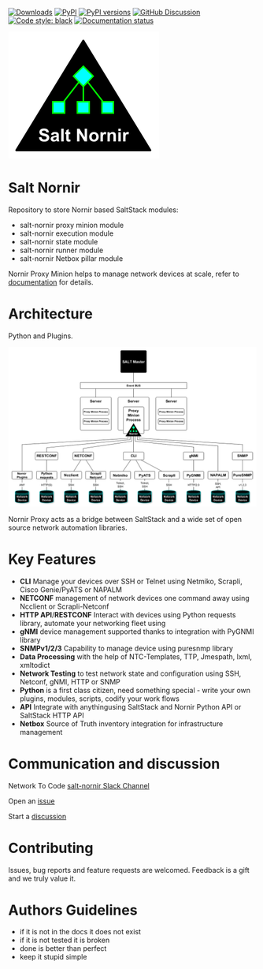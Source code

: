 [![Downloads][pepy-downloads-badge]][pepy-downloads-link]
[![PyPI][pypi-latest-release-badge]][pypi-latest-release-link]
[![PyPI versions][pypi-versions-badge]][pypi-versions-link]
[![GitHub Discussion][github-discussions-badge]][github-discussions-link]
[![Code style: black][black-badge]][black-link]
[![Documentation status][readthedocs-badge]][readthedocs-link]

![logo][logo]

# Salt Nornir

Repository to store Nornir based SaltStack modules:

- salt-nornir proxy minion module
- salt-nornir execution module
- salt-nornir state module
- salt-nornir runner module
- salt-nornir Netbox pillar module

Nornir Proxy Minion helps to manage network devices at scale, refer to
[documentation](https://salt-nornir.readthedocs.io/en/latest/index.html)
for details.

# Architecture

Python and Plugins.

![architecture][architecture]

Nornir Proxy acts as a bridge between SaltStack and a wide set of open
source network automation libraries.

# Key Features

- **CLI** Manage your devices over SSH or Telnet using Netmiko, Scrapli, Cisco Genie/PyATS or NAPALM
- **NETCONF** management of network devices one command away using Ncclient or Scrapli-Netconf
- **HTTP API**/**RESTCONF** Interact with devices using Python requests library, automate your networking fleet using 
- **gNMI** device management supported thanks to integration with PyGNMI library
- **SNMPv1/2/3** Capability to manage device using puresnmp library
- **Data Processing** with the help of NTC-Templates, TTP, Jmespath, lxml, xmltodict
- **Network Testing** to test network state and configuration using SSH, Netconf, gNMI, HTTP or SNMP
- **Python** is a first class citizen, need something special - write your own plugins, modules, scripts, codify your work flows
- **API** Integrate with anythingusing SaltStack and Nornir Python API or SaltStack HTTP API
- **Netbox** Source of Truth inventory integration for infrastructure management

# Communication and discussion

Network To Code [salt-nornir Slack Channel](https://app.slack.com/client/T09LQ7E9E/C02MPR34DGF)

Open an [issue](https://github.com/dmulyalin/salt-nornir/issues)

Start a [discussion](https://github.com/dmulyalin/salt-nornir/discussions)

# Contributing

Issues, bug reports and feature requests are welcomed. Feedback is a gift and we truly value it.

# Authors Guidelines

- if it is not in the docs it does not exist
- if it is not tested it is broken
- done is better than perfect
- keep it stupid simple

[logo]:                        docs/source/_images/SaltNornirLogo.png "salt nornir logo"
[architecture]:                docs/source/_images/Nornir_proxy_minion_architecture_v2.png "salt nornir architecture"
[pepy-downloads-badge]:        https://pepy.tech/badge/salt-nornir
[pepy-downloads-link]:         https://pepy.tech/project/salt-nornir
[pypi-versions-badge]:         https://img.shields.io/pypi/pyversions/salt-nornir.svg
[pypi-versions-link]:          https://pypi.python.org/pypi/salt-nornir/
[readthedocs-badge]:           https://readthedocs.org/projects/salt-nornir/badge/?version=latest
[readthedocs-link]:            http://salt-nornir.readthedocs.io/?badge=latest
[pypi-latest-release-badge]:   https://img.shields.io/pypi/v/salt-nornir.svg
[pypi-latest-release-link]:    https://pypi.python.org/pypi/salt-nornir
[github-discussions-link]:     https://github.com/dmulyalin/salt-nornir/discussions
[github-discussions-badge]:    https://img.shields.io/static/v1?label=Discussions&message=Ask&color=blue&logo=github
[black-badge]:                 https://img.shields.io/badge/code%20style-black-000000.svg
[black-link]:                  https://github.com/psf/black
[github-tests-badge]:          https://github.com/dmulyalin/salt-nornir/actions/workflows/main.yml/badge.svg
[github-tests-link]:           https://github.com/dmulyalin/salt-nornir/actions
